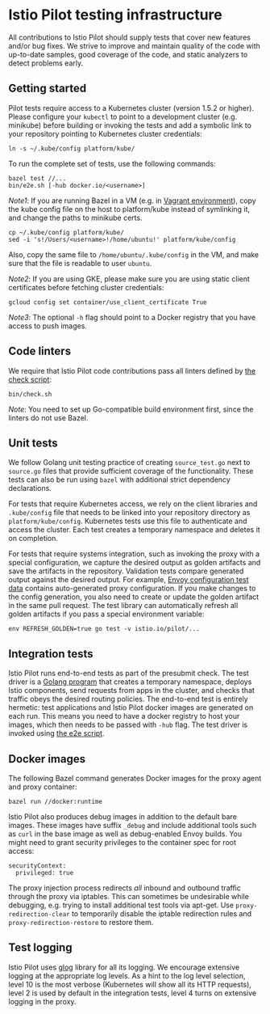 # Istio Pilot testing infrastructure

All contributions to Istio Pilot should supply tests that cover new features and/or bug fixes.
We strive to improve and maintain quality of the code with up-to-date samples, good coverage of the code, and static analyzers to detect problems early.

## Getting started

Pilot tests require access to a Kubernetes cluster (version 1.5.2 or higher). Please
configure your `kubectl` to point to a development cluster (e.g. minikube)
before building or invoking the tests and add a symbolic link to your
repository pointing to Kubernetes cluster credentials:

    ln -s ~/.kube/config platform/kube/

To run the complete set of tests, use the following commands:

    bazel test //...
    bin/e2e.sh [-hub docker.io/<username>]
    
_Note1_: If you are running Bazel in a VM (e.g. in [Vagrant environment](build-vagrant.md)), copy
the kube config file on the host to platform/kube instead of symlinking it,
and change the paths to minikube certs.

    cp ~/.kube/config platform/kube/
    sed -i 's!/Users/<username>!/home/ubuntu!' platform/kube/config

Also, copy the same file to `/home/ubuntu/.kube/config` in the VM, and make
sure that the file is readable to user `ubuntu`.

_Note2_: If you are using GKE, please make sure you are using static client
certificates before fetching cluster credentials:

    gcloud config set container/use_client_certificate True

_Note3_: The optional `-h` flag should point to a Docker registry that you have access to push images.

## Code linters

We require that Istio Pilot code contributions pass all linters defined by [the check script](../bin/check.sh):

    bin/check.sh
    
_Note_: You need to set up Go-compatible build environment first, since the linters do not use Bazel. 

## Unit tests

We follow Golang unit testing practice of creating `source_test.go` next to `source.go` files that provide sufficient coverage of the functionality. These tests can also be run using `bazel` with additional strict dependency declarations.

For tests that require Kubernetes access, we rely on the client libraries and `.kube/config` file that needs to be linked into your repository directory as `platform/kube/config`. Kubernetes tests use this file to authenticate and access the cluster.
Each test creates a temporary namespace and deletes it on completion.

For tests that require systems integration, such as invoking the proxy with a special configuration, we capture the desired output as golden artifacts and save the artifacts in the repository. Validation tests compare generated output against the desired output. For example, [Envoy configuration test data](../proxy/envoy/testdata) contains auto-generated proxy configuration. If you make changes to the config generation, you also need to create or update the golden artifact in the same pull request. The test library can automatically refresh all golden artifacts if you pass a special environment variable:

    env REFRESH_GOLDEN=true go test -v istio.io/pilot/...

## Integration tests

Istio Pilot runs end-to-end tests as part of the presubmit check. The test driver is a [Golang program](../test/integration) that creates a temporary namespace, deploys Istio components, send requests from apps in the cluster, and checks that traffic obeys the desired routing policies. The end-to-end test is entirely hermetic: test applications and Istio Pilot docker images are generated on each run. This means you need to have a docker registry to host your images, which then needs to be passed with `-hub` flag. The test driver is invoked using [the e2e script](../bin/e2e.sh).

## Docker images

The following Bazel command generates Docker images for the proxy agent and proxy container:

    bazel run //docker:runtime

Istio Pilot also produces debug images in addition to the default bare images. These images have suffix `_debug` and include additional tools such as `curl` in the base image as well as debug-enabled Envoy builds. You might need to grant security privileges to the container spec for root access:

    securityContext:
      privileged: true

The proxy injection process redirects *all* inbound and outbound traffic through
the proxy via iptables. This can sometimes be undesirable while debugging, e.g.
trying to install additional test tools via apt-get. Use
`proxy-redirection-clear` to temporarily disable the iptable redirection rules
and `proxy-redirection-restore` to restore them.

## Test logging

Istio Pilot uses [glog](https://godoc.org/github.com/golang/glog) library for all its logging. We encourage extensive logging at the appropriate log levels. As a hint to the log level selection, level 10 is the most verbose (Kubernetes will show all its HTTP requests), level 2 is used by default in the integration tests, level 4 turns on extensive logging in the proxy.

